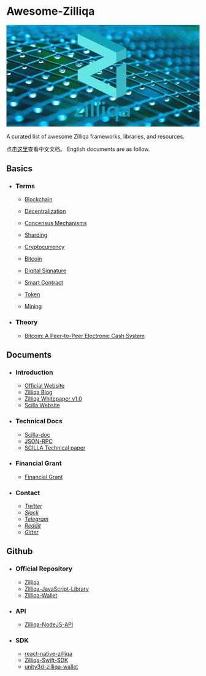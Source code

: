 # Awesome-Zilliqa

![Zilliqa](./Documents/img/zilliqa-img.jpeg)



A curated list of awesome Zilliqa frameworks, libraries, and resources.

点击[这里](./Documents/README.md)查看中文文档。
English documents are as follow.



## Basics

* ### Terms

  * [Blockchain](https://en.wikipedia.org/wiki/Blockchain)

  * [Decentralization](https://en.wikipedia.org/wiki/Decentralization)

  * [Concensus Mechanisms](https://medium.com/the-daily-bit/9-types-of-consensus-mechanisms-that-you-didnt-know-about-49ec365179da)

  * [Sharding](https://medium.com/edchain/what-is-sharding-in-blockchain-8afd9ed4cff0)

  * [Cryptocurrency](https://en.wikipedia.org/wiki/Cryptocurrency)

  * [Bitcoin](https://en.wikipedia.org/wiki/Bitcoin)

  * [Digital Signature](https://en.wikipedia.org/wiki/Digital_signature)

  * [Smart Contract](https://en.wikipedia.org/wiki/Smart_contract)

  * [Token](https://en.bitcoinwiki.org/wiki/Token)

  * [Mining](https://en.bitcoin.it/wiki/Mining)

    

* ### Theory

  * [Bitcoin: A Peer-to-Peer Electronic Cash System](https://bitcoin.org/bitcoin.pdf)



## Documents

* ### Introduction

  * [Official Website](https://zilliqa.com/)
  * [Zilliqa Blog](https://blog.zilliqa.com/@xinshu)
  * [Zilliqa Whitepaper v1.0](https://docs.zilliqa.com/whitepaper.pdf)
  * [Scilla Website](http://scilla-lang.org/)

  

* ### Technical Docs

  * [Scilla-doc](http://scilla.readthedocs.io/en/latest/)
  * [JSON-RPC](https://apidocs.zilliqa.com/#introduction)
  * [SCILLA Technical paper](https://arxiv.org/pdf/1801.00687.pdf)

  

* ### Financial Grant

  * [Financial Grant](https://blog.zilliqa.com/buildonzil-introducing-the-zilliqa-ecosystem-grant-programme-6ccb98892712)

    

* ### Contact
  * [*Twitter*](https://twitter.com/zilliqa)
  * [*Slack*](https://invite.zilliqa.com/)
  * [*Telegram*](https://t.me/zilliqachat)
  * [*Reddit*](https://www.reddit.com/r/zilliqa/)
  * [*Gitter*](https://gitter.im/Zilliqa/ecogrant)



## Github

* ### Official Repository

  * [Zilliqa](https://github.com/Zilliqa/Zilliqa)
  * [Zilliqa-JavaScript-Library](https://github.com/Zilliqa/Zilliqa-JavaScript-Library)
  * [Zilliqa-Wallet](https://github.com/Zilliqa/Zilliqa-Wallet) 


* ### API
  * [Zilliqa-NodeJS-API](https://github.com/Inmediate/Zilliqa-NodeJS-API)


* ### SDK
  * [react-native-zilliqa](https://github.com/FireStack-Lab/react-native-zilliqa)
  * [Zilliqa-Swift-SDK](https://github.com/OpenZesame/Zilliqa-Swift-SDK)
  * [unity3d-zilliqa-wallet](https://github.com/jonas0110/unity3d-zilliqa-wallet)

 

